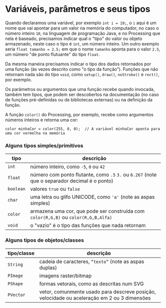 
# Variáveis, parâmetros e seus tipos

Quando declaramos uma variável, por exemplo `int i = 10;`, o `i` aqui é um nome que vai apontar para um valor na memória do computador, no caso o número inteiro `10`, na linguagem de programação Java, e no Processing que nela é baseado, precisamos indicar qual o "tipo" do valor ou objeto armazenado, neste caso o tipo é `int`, um número inteiro.  Um outro exemplo seria `float tamanho = 2.5;` em que o nome `tamanho` aponta para o valor `2.5`, um número "de ponto flutuante" do tipo `float`.

Da mesma maneira precisamos indicar o tipo dos dados retornados por uma função (às vezes descrito como "o tipo da função"). Funções que não retornam nada são do tipo `void`, como `setup()`, `draw()`, `noStroke()` e `rect()`, por exemplo.

Os parâmetros ou argumentos que uma função recebe quando invocada, também tem tipos, que podem ser descobertos na documentação (no caso de funções pré-definidas ou de bibliotecas externas) ou na definição da função.

A função `color()` do Processing, por exemplo, recebe como argumentos números inteiros e retorna uma cor:

`color minhaCor = color(255, 0, 0);  // A variável minhaCor aponta para uma cor vermelha na memória`


### Alguns tipos simples/primitivos

| tipo | descrição |
| --- | --- |
|`int`  |  número inteiro, como `-5`, `0` ou `42`
| `float`  | número com ponto flutante, como `.5` `3.` ou `6.267` (note que o separador decimal é o ponto)
| `boolean` |  valores `true` ou `false`
| `char`| uma letra ou glifo UNICODE, como `'a'` (note as aspas simples)
| `color`  |  armazena uma cor, que pode ser construída com `color(R,G,B)` ou `color(R,G,B,Alfa)`
| `void`| o "vazio" é o tipo das funções que nada retornam

### Alguns tipos de objetos/classes 

| tipo/classe | descrição |
| --- | --- |
| `String`  | cadeia de caracteres, `“texto”` (note as aspas duplas)
| `PImage` | imagens raster/bitmap
| `PShape` | formas vetorais, como as descritas num SVG
| `PVector` | vetor, comunmente usado para descreve posição, velocidade ou aceleração em 2 ou 3 dimensões 
